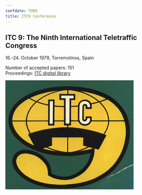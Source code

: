 ```yaml
---
confdate: TODO
title: ITC9 Conference
---
```


## ITC 9: The Ninth International Teletraffic Congress

16.-24. October 1979, Torremolinos, Spain

Number of accepted papers: 151<br/>
Proceedings: [ITC digital library](/itc-library/itc9.html)

![](/assets/Persistent/itc09-small.png)